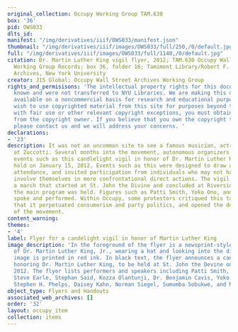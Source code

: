 ```yaml
---
original_collection: Occupy Working Group TAM.630
box: '36'
pid: OWS033
dlts_id:
manifest: "/img/derivatives/iiif/OWS033/manifest.json"
thumbnail: "/img/derivatives/iiif/images/OWS033/full/250,/0/default.jpg"
full: "/img/derivatives/iiif/images/OWS033/full/1140,/0/default.jpg"
citation: Dr. Martin Luther King vigil flyer, 2012; TAM.630 Occupy Wall Street Archives
  Working Group Records; box 36, folder 16; Tamiment Library/Robert F. Wagner Labor
  Archives, New York University
creator: J15 Global; Occupy Wall Street Archives Working Group
rights_and_permisisons: 'The intellectual property rights for this document are not
  known and were not transferred to NYU Libraries. We are making this document publicly
  available on a noncommercial basis for research and educational purposes. If you
  wish to use copyrighted material from this site for purposes beyond those in accordance
  with fair use or other relevant copyright exceptions, you must obtain permission
  from the copyright owner. If you believe that you own the copyright to this document,
  please contact us and we will address your concerns. '
declarations:
- '23'
description: It was not an uncommon site to see a famous musician, actress, or politician
  at Zuccotti. Several months into the movement, autonomous organizers began to create
  events such as this candlelight vigil in honor of Dr. Martin Luther King that was
  held on January 15, 2012. Events such as this were designed to draw attention and
  attendance, and invited participation from individuals who may not have wanted to
  involve themselves in more confrontational direct actions. The vigil began with
  a march that started at St. John the Divine and concluded at Riverside Church where
  the main program was held. Figures such as Patti Smith, Yoko Ono, and Steve Earle
  spoke and performed. Within Occupy, some protestors critiqued this tactic, arguing
  that it perpetuated consumerism and party politics, and opened the door to cooptation
  of the movement.
content_warning:
themes:
- '4'
label: Flyer for a candelight vigil in honor of Martin Luther King
image_description: 'In the foreground of the flyer is a newsprint-style photograph
  of Dr. Martin Luther King, Jr., wearing a hat and looking into the distance. This
  image is printed in red ink. In black text, the flyer announces a candlelight vigil
  honoring Dr. Martin Luther King, to be held at St. John the Devine on January 15th,
  2012. The flyer lists performers and speakers including Patti Smith, Russell Simmons,
  Steve Earle, Stephan Said, Kozza Olantunji, Dr. Benjamin Cavis, Yoko Ono, Reverend
  Stephen H. Phelps, Daisey Kahn, Norman Siegel, Sumumba Sobukwe, and Malik Rhasaan. '
object_type: Flyers and Handouts
associated_web_archives: []
order: '32'
layout: occupy_item
collection: items
---
```

